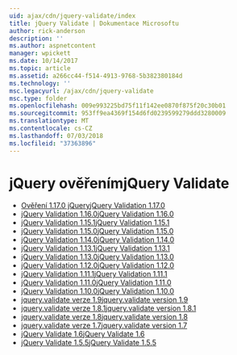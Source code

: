 ```yaml
---
uid: ajax/cdn/jquery-validate/index
title: jQuery Validate | Dokumentace Microsoftu
author: rick-anderson
description: ''
ms.author: aspnetcontent
manager: wpickett
ms.date: 10/14/2017
ms.topic: article
ms.assetid: a266cc44-f514-4913-9768-5b382380184d
ms.technology: ''
msc.legacyurl: /ajax/cdn/jquery-validate
msc.type: folder
ms.openlocfilehash: 009e993225bd75f11f142ee0870f875f20c30b01
ms.sourcegitcommit: 953ff9ea4369f154d6fd0239599279ddd3280009
ms.translationtype: MT
ms.contentlocale: cs-CZ
ms.lasthandoff: 07/03/2018
ms.locfileid: "37363896"
---
```

<a name="jquery-validate"></a><span data-ttu-id="c5e29-102">jQuery ověřením</span><span class="sxs-lookup"><span data-stu-id="c5e29-102">jQuery Validate</span></span>
====================
- [<span data-ttu-id="c5e29-103">Ověření 1.17.0 jQuery</span><span class="sxs-lookup"><span data-stu-id="c5e29-103">jQuery Validation 1.17.0</span></span>](cdnjqueryvalidate1170.md)
- [<span data-ttu-id="c5e29-104">jQuery Validation 1.16.0</span><span class="sxs-lookup"><span data-stu-id="c5e29-104">jQuery Validation 1.16.0</span></span>](cdnjqueryvalidate1160.md)
- [<span data-ttu-id="c5e29-105">jQuery Validation 1.15.1</span><span class="sxs-lookup"><span data-stu-id="c5e29-105">jQuery Validation 1.15.1</span></span>](cdnjqueryvalidate1151.md)
- [<span data-ttu-id="c5e29-106">jQuery Validation 1.15.0</span><span class="sxs-lookup"><span data-stu-id="c5e29-106">jQuery Validation 1.15.0</span></span>](cdnjqueryvalidate1150.md)
- [<span data-ttu-id="c5e29-107">jQuery Validation 1.14.0</span><span class="sxs-lookup"><span data-stu-id="c5e29-107">jQuery Validation 1.14.0</span></span>](cdnjqueryvalidate1140.md)
- [<span data-ttu-id="c5e29-108">jQuery Validation 1.13.1</span><span class="sxs-lookup"><span data-stu-id="c5e29-108">jQuery Validation 1.13.1</span></span>](cdnjqueryvalidate1131.md)
- [<span data-ttu-id="c5e29-109">jQuery Validation 1.13.0</span><span class="sxs-lookup"><span data-stu-id="c5e29-109">jQuery Validation 1.13.0</span></span>](cdnjqueryvalidate1130.md)
- [<span data-ttu-id="c5e29-110">jQuery Validation 1.12.0</span><span class="sxs-lookup"><span data-stu-id="c5e29-110">jQuery Validation 1.12.0</span></span>](cdnjqueryvalidate1120.md)
- [<span data-ttu-id="c5e29-111">jQuery Validation 1.11.1</span><span class="sxs-lookup"><span data-stu-id="c5e29-111">jQuery Validation 1.11.1</span></span>](cdnjqueryvalidate1111.md)
- [<span data-ttu-id="c5e29-112">jQuery Validation 1.11.0</span><span class="sxs-lookup"><span data-stu-id="c5e29-112">jQuery Validation 1.11.0</span></span>](cdnjqueryvalidate111.md)
- [<span data-ttu-id="c5e29-113">jQuery Validation 1.10.0</span><span class="sxs-lookup"><span data-stu-id="c5e29-113">jQuery Validation 1.10.0</span></span>](cdnjqueryvalidate110.md)
- [<span data-ttu-id="c5e29-114">jquery.validate verze 1.9</span><span class="sxs-lookup"><span data-stu-id="c5e29-114">jquery.validate version 1.9</span></span>](cdnjqueryvalidate19.md)
- [<span data-ttu-id="c5e29-115">jquery.validate verze 1.8.1</span><span class="sxs-lookup"><span data-stu-id="c5e29-115">jquery.validate version 1.8.1</span></span>](cdnjqueryvalidate181.md)
- [<span data-ttu-id="c5e29-116">jquery.validate verze 1.8</span><span class="sxs-lookup"><span data-stu-id="c5e29-116">jquery.validate version 1.8</span></span>](cdnjqueryvalidate18.md)
- [<span data-ttu-id="c5e29-117">jquery.validate verze 1.7</span><span class="sxs-lookup"><span data-stu-id="c5e29-117">jquery.validate version 1.7</span></span>](cdnjqueryvalidate17.md)
- [<span data-ttu-id="c5e29-118">jQuery Validate 1.6</span><span class="sxs-lookup"><span data-stu-id="c5e29-118">jQuery Validate 1.6</span></span>](cdnjqueryvalidate16.md)
- [<span data-ttu-id="c5e29-119">jQuery Validate 1.5.5</span><span class="sxs-lookup"><span data-stu-id="c5e29-119">jQuery Validate 1.5.5</span></span>](cdnjqueryvalidate155.md)
